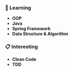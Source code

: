 ### 📖 Learning
* **OOP**
* **Java**
* **Spring Framework**
* **Data Structure & Algorithm**

### 📋 Interesting
* **Clean Code**
* **TDD**


